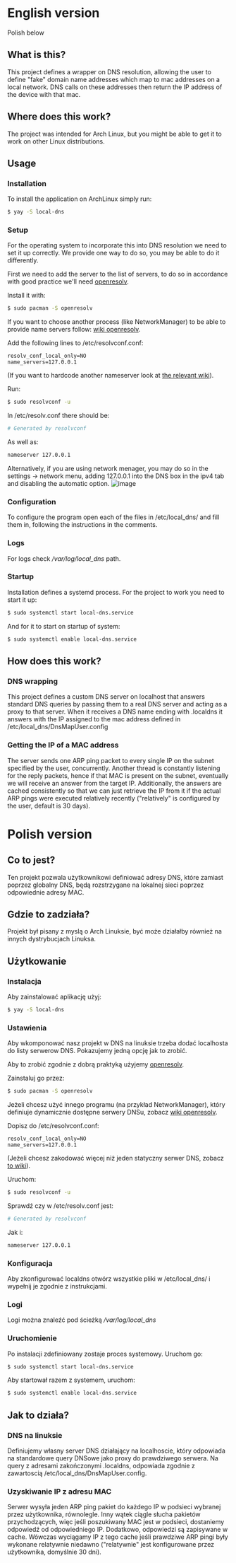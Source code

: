 # English version
Polish below
## What is this?
This project defines a wrapper on DNS resolution, allowing the user to define "fake" domain name addresses which map to mac addresses on a local network. DNS calls on these addresses then return the IP address of the device with that mac.
## Where does this work?
The project was intended for Arch Linux, but you might be able to get it to work on other Linux distributions.
## Usage
### Installation
To install the application on ArchLinux simply run:
```sh
$ yay -S local-dns
```
### Setup

For the operating system to incorporate this into DNS resolution we need to set it up correctly. We provide one way to do so, you may be able to do it differently.

First we need to add the server to the list of servers, to do so in accordance with good practice we'll need [openresolv](https://wiki.archlinux.org/index.php/Openresolv).

Install it with:
```sh
$ sudo pacman -S openresolv
```

If you want to choose another process (like NetworkManager) to be able to provide name servers  follow: [wiki openresolv](https://wiki.archlinux.org/index.php/Openresolv#Users).

Add the following lines to /etc/resolvconf.conf:
```
resolv_conf_local_only=NO
name_servers=127.0.0.1
```
(If you want to hardcode another nameserver look at [the relevant wiki](https://wiki.archlinux.org/index.php/Openresolv#Defining_multiple_values_for_options)).

Run:
```sh
$ sudo resolvconf -u
```

In /etc/resolv.conf there should be:
```sh
# Generated by resolvconf
```
As well as:
```sh
nameserver 127.0.0.1
```

Alternatively, if you are using network menager, you may do so in the settings -> network menu, adding 127.0.0.1 into the DNS box in the ipv4 tab and disabling the automatic option.
![image](https://github.com/user-attachments/assets/45dc65ba-157b-4f02-a21f-3b9f425cf01f)


### Configuration
To configure the program open each of the files in /etc/local_dns/ and fill them in, following the instructions in the comments.

### Logs
For logs check */var/log/local_dns* path.

### Startup
Installation defines a systemd process. For the project to work you need to start it up:
```sh
$ sudo systemctl start local-dns.service
```
And for it to start on startup of system:
```sh
$ sudo systemctl enable local-dns.service
```

## How does this work?
### DNS wrapping
This project defines a custom DNS server on localhost that answers standard DNS queries by passing them to a real DNS server and acting as a proxy to that server. When it receives a DNS name ending with .localdns it answers with the IP assigned to the mac address defined in /etc/local_dns/DnsMapUser.config
### Getting the IP of a MAC address
The server sends one ARP ping packet to every single IP on the subnet specified by the user, concurrently. Another thread is constantly listening for the reply packets, hence if that MAC is present on the subnet, eventually we will receive an answer from the target IP. Additionally, the answers are cached consistently so that we can just retrieve the IP from it if the actual ARP pings were executed relatively recently ("relatively" is configured by the user, default is 30 days).

# Polish version
## Co to jest?
Ten projekt pozwala użytkownikowi definiować adresy DNS, które zamiast poprzez globalny DNS, będą rozstrzygane na lokalnej sieci poprzez odpowiednie adresy MAC.

## Gdzie to zadziała?
Projekt był pisany z myslą o Arch Linuksie, być może działałby również na innych dystrybucjach Linuksa.
## Użytkowanie
### Instalacja
Aby zainstalować aplikację użyj:
```sh
$ yay -S local-dns
```
### Ustawienia
Aby wkomponować nasz projekt w DNS na linuksie trzeba dodać localhosta do listy serwerow DNS. Pokazujemy jedną opcję jak to zrobić.

Aby to zrobić zgodnie z dobrą praktyką użyjemy [openresolv](https://wiki.archlinux.org/index.php/Openresolv).

Zainstaluj go przez:
```sh
$ sudo pacman -S openresolv
```

Jeżeli chcesz użyć innego programu (na przykład NetworkManager), który definiuje dynamicznie dostępne serwery DNSu, zobacz [wiki openresolv](https://wiki.archlinux.org/index.php/Openresolv#Users).

Dopisz do /etc/resolvconf.conf:
```
resolv_conf_local_only=NO
name_servers=127.0.0.1
```
(Jeżeli chcesz zakodować więcej niż jeden statyczny serwer DNS, zobacz [to wiki](https://wiki.archlinux.org/index.php/Openresolv#Defining_multiple_values_for_options)).

Uruchom:
```sh
$ sudo resolvconf -u
```

Sprawdź czy w /etc/resolv.conf jest:
```sh
# Generated by resolvconf
```
Jak i:
```sh
nameserver 127.0.0.1
```

### Konfiguracja
Aby zkonfigurować localdns otwórz wszystkie pliki w /etc/local_dns/ i wypełnij je zgodnie z instrukcjami.

### Logi
Logi można znaleźć pod ścieżką */var/log/local_dns*

### Uruchomienie
Po instalacji zdefiniowany zostaje proces systemowy. Uruchom go:
```sh
$ sudo systemctl start local-dns.service
```
Aby startował razem z systemem, uruchom:
```sh
$ sudo systemctl enable local-dns.service
```

## Jak to działa?
### DNS na linuksie
Definiujemy własny server DNS działający na localhoscie, który odpowiada na standardowe query DNSowe jako proxy do prawdziwego serwera. Na query z adresami zakończonymi .localdns, odpowiada zgodnie z zawartoscią /etc/local_dns/DnsMapUser.config.
### Uzyskiwanie IP z adresu MAC
Serwer wysyła jeden ARP ping pakiet do każdego IP w podsieci wybranej przez użytkownika, równolegle. Inny wątek ciągle słucha pakietów przychodzących, więc jeśli poszukiwany MAC jest w podsieci, dostaniemy odpowiedź od odpowiedniego IP. Dodatkowo, odpowiedzi są zapisywane w cache. Wówczas wyciągamy IP z tego cache jeśli prawdziwe ARP pingi były wykonane relatywnie niedawno ("relatywnie" jest konfigurowane przez użytkownika, domyślnie 30 dni).
